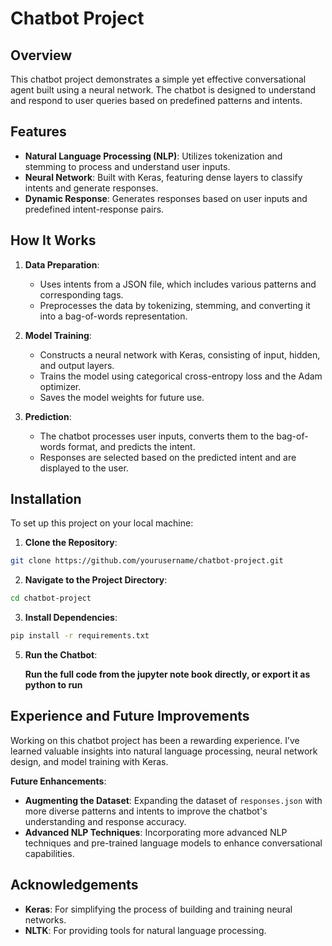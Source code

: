 # Chatbot Project

## Overview

This chatbot project demonstrates a simple yet effective conversational agent built using a neural network. The chatbot is designed to understand and respond to user queries based on predefined patterns and intents.

## Features

- **Natural Language Processing (NLP)**: Utilizes tokenization and stemming to process and understand user inputs.
- **Neural Network**: Built with Keras, featuring dense layers to classify intents and generate responses.
- **Dynamic Response**: Generates responses based on user inputs and predefined intent-response pairs.

## How It Works

1. **Data Preparation**:
    - Uses intents from a JSON file, which includes various patterns and corresponding tags.
    - Preprocesses the data by tokenizing, stemming, and converting it into a bag-of-words representation.

1. **Model Training**:
    - Constructs a neural network with Keras, consisting of input, hidden, and output layers.
    - Trains the model using categorical cross-entropy loss and the Adam optimizer.
    - Saves the model weights for future use.

1. **Prediction**:    
    - The chatbot processes user inputs, converts them to the bag-of-words format, and predicts the intent.
    - Responses are selected based on the predicted intent and are displayed to the user.

## Installation

To set up this project on your local machine:

1. **Clone the Repository**:

```bash
git clone https://github.com/yourusername/chatbot-project.git
```
    
2. **Navigate to the Project Directory**:
    
```bash
cd chatbot-project    
```
    
3. **Install Dependencies**:
    
```bash
pip install -r requirements.txt
```
    
5. **Run the Chatbot**:
    
    **Run the full code from the jupyter note book directly, or export it as python to run**
    
## Experience and Future Improvements

Working on this chatbot project has been a rewarding experience. I’ve learned valuable insights into natural language processing, neural network design, and model training with Keras.

**Future Enhancements**:

- **Augmenting the Dataset**: Expanding the dataset of `responses.json` with more diverse patterns and intents to improve the chatbot's understanding and response accuracy.
- **Advanced NLP Techniques**: Incorporating more advanced NLP techniques and pre-trained language models to enhance conversational capabilities.

## Acknowledgements

- **Keras**: For simplifying the process of building and training neural networks.
- **NLTK**: For providing tools for natural language processing.